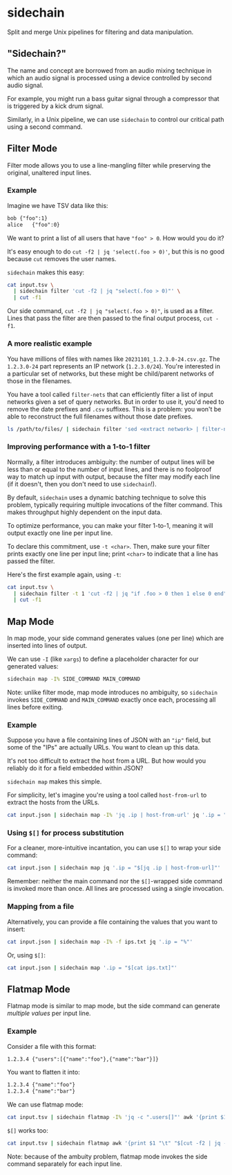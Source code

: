 # sidechain

Split and merge Unix pipelines for filtering and data manipulation.

## "Sidechain?"

The name and concept are borrowed from an audio mixing technique in which an audio
signal is processed using a device controlled by second audio signal.

For example, you might run a bass guitar signal through a compressor that is
triggered by a kick drum signal.

Similarly, in a Unix pipeline, we can use `sidechain` to control our critical path
using a second command.

## Filter Mode
Filter mode allows you to use a line-mangling filter while preserving the original,
unaltered input lines.

### Example
Imagine we have TSV data like this:
```txt
bob	{"foo":1}
alice	{"foo":0}
```
We want to print a list of all users that have `"foo" > 0`. How would you do it?

It's easy enough to do `cut -f2 | jq 'select(.foo > 0)'`, but this is no good because
`cut` removes the user names.

`sidechain` makes this easy:

```bash
cat input.tsv \
  | sidechain filter 'cut -f2 | jq "select(.foo > 0)"' \
  | cut -f1
```

Our side command, `cut -f2 | jq "select(.foo > 0)"`, is used as a filter. Lines that
pass the filter are then passed to the final output process, `cut -f1`.

### A more realistic example
You have millions of files with names like `20231101_1.2.3.0-24.csv.gz`. The
`1.2.3.0-24` part represents an IP network (`1.2.3.0/24`). You're interested in a
particular set of networks, but these might be child/parent networks of those in the
filenames.

You have a tool called `filter-nets` that can efficiently filter a list of input
networks given a set of query networks. But in order to use it, you'd need to remove
the date prefixes and `.csv` suffixes. This is a problem: you won't be able to
reconstruct the full filenames without those date prefixes.

```bash
ls /path/to/files/ | sidechain filter 'sed <extract network> | filter-nets'
```

### Improving performance with a 1-to-1 filter
Normally, a filter introduces ambiguity: the number of output lines will be less than
or equal to the number of input lines, and there is no foolproof way to match up
input with output, because the filter may modify each line (if it doesn't, then you
don't need to use `sidechain`!).

By default, `sidechain` uses a dynamic batching technique to solve this problem,
typically requiring multiple invocations of the filter command. This makes throughput
highly dependent on the input data.

To optimize performance, you can make your filter 1-to-1, meaning it will output
exactly one line per input line.

To declare this commitment, use `-t <char>`. Then, make sure your filter prints
exactly one line per input line; print `<char>` to indicate that a line has passed
the filter.

Here's the first example again, using `-t`:

```bash
cat input.tsv \
  | sidechain filter -t 1 'cut -f2 | jq "if .foo > 0 then 1 else 0 end"' \
  | cut -f1
```

## Map Mode
In map mode, your side command generates values (one per line) which are inserted
into lines of output.

We can use `-I` (like `xargs`) to define a placeholder character for our generated
values:

```bash
sidechain map -I% SIDE_COMMAND MAIN_COMMAND
```

Note: unlike filter mode, map mode introduces no ambiguity, so `sidechain` invokes
`SIDE_COMMAND` and `MAIN_COMMAND` exactly once each, processing all lines before
exiting.

### Example
Suppose you have a file containing lines of JSON with an `"ip"` field, but some of
the "IPs" are actually URLs. You want to clean up this data.

It's not too difficult to extract the host from a URL. But how would you reliably do
it for a field embedded within JSON?

`sidechain map` makes this simple.

For simplicity, let's imagine you're using a tool called `host-from-url` to extract
the hosts from the URLs.

```bash
cat input.json | sidechain map -I% 'jq .ip | host-from-url' jq '.ip = "%"'
```

### Using `$[]` for process substitution
For a cleaner, more-intuitive incantation, you can use `$[]` to wrap your side
command:

```bash
cat input.json | sidechain map jq '.ip = "$[jq .ip | host-from-url]"'
```

Remember: neither the main command nor the `$[]`-wrapped side command is invoked more
than once. All lines are processed using a single invocation.

### Mapping from a file
Alternatively, you can provide a file containing the values that you want to insert:
```bash
cat input.json | sidechain map -I% -f ips.txt jq '.ip = "%"'
```

Or, using `$[]`:
```bash
cat input.json | sidechain map '.ip = "$[cat ips.txt]"'
```

## Flatmap Mode
Flatmap mode is similar to map mode, but the side command can generate *multiple
values* per input line.

### Example
Consider a file with this format:
```txt
1.2.3.4	{"users":[{"name":"foo"},{"name":"bar"}]}
```

You want to flatten it into:
```txt
1.2.3.4	{"name":"foo"}
1.2.3.4 {"name":"bar"}
```

We can use flatmap mode:

```bash
cat input.tsv | sidechain flatmap -I% 'jq -c ".users[]"' awk '{print $1 "\t" "%"}'
```

`$[]` works too:
```bash
cat input.tsv | sidechain flatmap awk '{print $1 "\t" "$[cut -f2 | jq -c \".users[]\"]"}'
```

Note: because of the ambuity problem, flatmap mode invokes the side command
separately for each input line.
